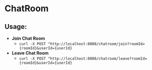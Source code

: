 # ChatRoom
## Usage:
- **Join Chat Room**
  - `curl -X POST "http://localhost:8080/chatroom/join?roomId={roomId}&userId={userId}`
- **Leave Chat Room**
  - `curl -X POST "http://localhost:8080/chatroom/leave?roomId={roomId}&userId={userId}`
